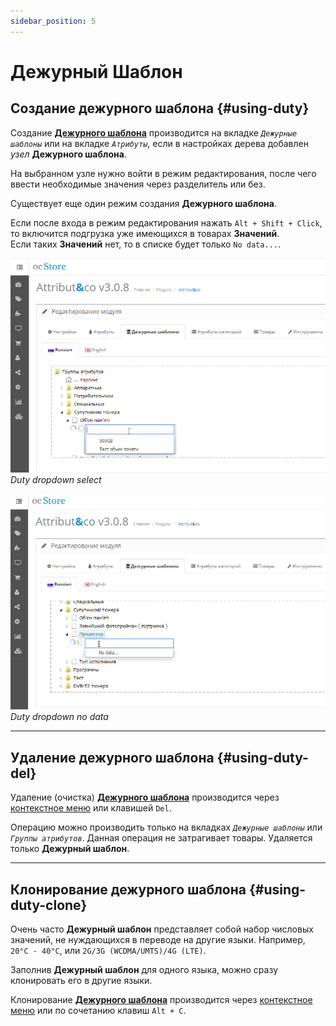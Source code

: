 ```yaml
---
sidebar_position: 5
---
```


# Дежурный Шаблон

## Создание дежурного шаблона {#using-duty}

Создание [**Дежурного шаблона**](theory.html#theory-duty) производится на вкладке *`Дежурные шаблоны`* или на вкладке *`Атрибуты`*, если в настройках дерева добавлен *узел* **Дежурного шаблона**.  

На выбранном узле нужно войти в режим редактирования, после чего ввести необходимые значения через разделитель или без.  

Существует еще один режим создания **Дежурного шаблона**.  

Если после входа в режим редактирования нажать `Alt + Shift + Click`, то включится подгрузка уже имеющихся в товарах **Значений**.  
Если таких **Значений** нет, то в списке будет только `No data...`.  

![Duty dropdown select](/img/tutorial/duty1.jpg)  
*Duty dropdown select*  

![Duty dropdown no data](/img/tutorial/duty2.jpg)  
*Duty dropdown no data*  

---

## Удаление дежурного шаблона {#using-duty-del}

Удаление (очистка) [**Дежурного шаблона**](theory.html#theory-duty) производится через [контекстное меню](#using-context-menu) или клавишей `Del`.  

Операцию можно производить только на вкладках *`Дежурные шаблоны`* или *`Группы атрибутов`*. Данная операция не затрагивает товары. Удаляется только **Дежурный шаблон**.  

---

## Клонирование дежурного шаблона {#using-duty-clone}

Очень часто **Дежурный шаблон** представляет собой набор числовых значений, не нуждающихся в переводе на другие языки. Например, `20°C - 40°C`, или `2G/3G (WCDMA/UMTS)/4G (LTE)`.  

Заполнив **Дежурный шаблон** для одного языка, можно сразу клонировать его в другие языки.  

Клонирование [**Дежурного шаблона**](theory.html#theory-duty) производится через [контекстное меню](#using-context-menu) или по сочетанию клавиш `Alt + C`.
